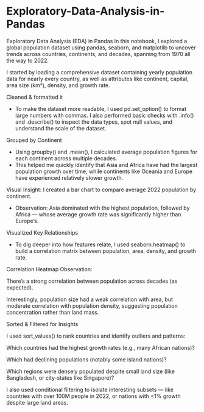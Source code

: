 # Exploratory-Data-Analysis-in-Pandas
Exploratory Data Analysis (EDA) in Pandas
In this notebook, I explored a global population dataset using pandas, seaborn, and matplotlib to uncover 
trends across countries, continents, and decades, spanning from 1970 all the way to 2022.

I started by loading a comprehensive dataset containing yearly population data for nearly every country, as well as attributes like continent, capital, area size (km²), density, and growth rate.

Cleaned & formatted it

- To make the dataset more readable, I used pd.set_option() to format large numbers with commas. I also performed basic checks with .info() and .describe() to inspect the data types, spot null values, and understand the scale of the dataset.

Grouped by Continent

- Using groupby() and .mean(), I calculated average population figures for each continent across multiple decades.
- This helped me quickly identify that Asia and Africa have had the largest population growth over time, while continents like Oceania and Europe have experienced relatively slower growth.

Visual Insight: I created a bar chart to compare average 2022 population by continent.

- Observation: Asia dominated with the highest population, followed by Africa — whose average growth rate was significantly higher than Europe’s.

Visualized Key Relationships
  
- To dig deeper into how features relate, I used seaborn.heatmap() to build a correlation matrix between population, area, density, and growth rate.

Correlation Heatmap Observation:

There’s a strong correlation between population across decades (as expected).

Interestingly, population size had a weak correlation with area, but moderate correlation with population density, suggesting population concentration rather than land mass.

Sorted & Filtered for Insights

I used sort_values() to rank countries and identify outliers and patterns:

Which countries had the highest growth rates (e.g., many African nations)?

Which had declining populations (notably some island nations)?

Which regions were densely populated despite small land size (like Bangladesh, or city-states like Singapore)?

I also used conditional filtering to isolate interesting subsets — like countries with over 100M people in 2022, or nations with <1% growth despite large land areas.
